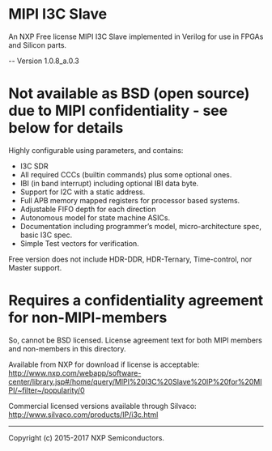 # MIPI I3C Slave

An NXP Free license MIPI I3C Slave implemented in Verilog for use in FPGAs and Silicon parts.

-- Version 1.0.8_a.0.3 

# Not available as BSD (open source) due to MIPI confidentiality - see below for details

Highly configurable using parameters, and contains:

- I3C SDR
- All required CCCs (builtin commands) plus some optional ones.
- IBI (in band interrupt) including optional IBI data byte.
- Support for I2C with a static address.
- Full APB memory mapped registers for processor based systems.
- Adjustable FIFO depth for each direction
- Autonomous model for state machine ASICs.
- Documentation including programmer’s model, micro-architecture spec, basic I3C spec.
- Simple Test vectors for verification.

Free version does not include HDR-DDR, HDR-Ternary, Time-control, nor Master support.

# Requires a confidentiality agreement for non-MIPI-members
So, cannot be BSD licensed. License agreement text for both MIPI members and non-members in this directory.

Available from NXP for download if license is acceptable: http://www.nxp.com/webapp/software-center/library.jsp#/home/query/MIPI%20I3C%20Slave%20IP%20for%20MIPI/~filter~/popularity/0

Commercial licensed versions available through Silvaco: http://www.silvaco.com/products/IP/i3c.html

---
Copyright (c) 2015-2017 NXP Semiconductors.

